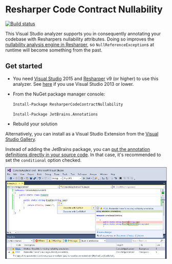 # Resharper Code Contract Nullability

[![Build status](https://ci.appveyor.com/api/projects/status/bw9h05bekojslnmr?svg=true)](https://ci.appveyor.com/project/bkoelman/resharpercodecontractnullability)

This Visual Studio analyzer supports you in consequently annotating your codebase with Resharpers nullability attributes. Doing so improves the [nullability analysis engine in Resharper](https://www.jetbrains.com/resharper/help/Code_Analysis__Code_Annotations.html), so `NullReferenceException`s at runtime will become something from the past.

## Get started

* You need [Visual Studio](https://www.visualstudio.com/) 2015 and [Resharper](https://www.jetbrains.com/resharper/) v9 (or higher) to use this analyzer. See [here](https://github.com/bkoelman/ResharperCodeContractNullabilityFxCop/) if you use Visual Studio 2013 or lower.

* From the NuGet package manager console:

  `Install-Package ResharperCodeContractNullability`

  `Install-Package JetBrains.Annotations`

* Rebuild your solution

Alternatively, you can install as a Visual Studio Extension from the [Visual Studio Gallery](https://visualstudiogallery.msdn.microsoft.com/97bdc5f4-f209-4441-a313-2c6e92631eaf).

Instead of adding the JetBrains package, you can [put the annotation definitions directly in your source code](https://www.jetbrains.com/resharper/help/Code_Analysis__Annotations_in_Source_Code.html). In that case, it's recommended to set the `conditional` option checked.

![Analyzer in action](https://github.com/bkoelman/ResharperCodeContractNullability/blob/gh-pages/images/analyzer-in-action.png)
